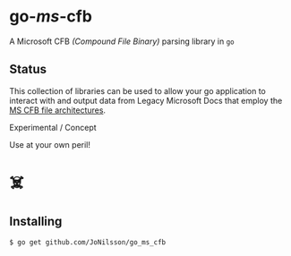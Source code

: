 go-_ms_-cfb
===

A Microsoft CFB _(Compound File Binary)_ parsing library in `go`  

Status  
------
 
This collection of libraries can be used to allow your go application to interact with and output data from Legacy Microsoft Docs that employ the [MS CFB file architectures](http://msdn.microsoft.com/en-us/library/dd942138.aspx).  

Experimental / Concept  

Use at your own peril! 
# ☠️

Installing
------

```sh
$ go get github.com/JoNilsson/go_ms_cfb
```
